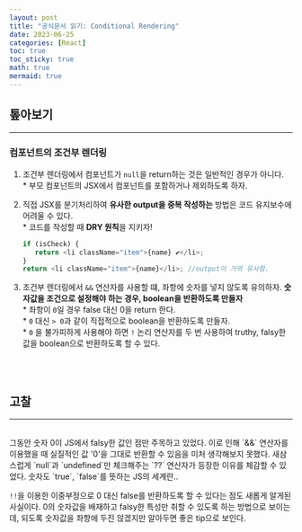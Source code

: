 ```yaml
---
layout: post
title: "공식문서 읽기: Conditional Rendering"
date: 2023-06-25
categories: [React]
toc: true
toc_sticky: true
math: true
mermaid: true
---
```


## 톺아보기

---

### **컴포넌트의 조건부 렌더링**

1. 조건부 렌더링에서 컴포넌트가 `null`을 return하는 것은 일반적인 경우가 아니다.  
   \* 부모 컴포넌트의 JSX에서 컴포넌트를 포함하거나 제외하도록 하자.

2. 직접 JSX를 분기처리하여 **유사한 output을 중복 작성하는** 방법은 코드 유지보수에 어려울 수 있다.  
    \* 코드를 작성할 때 **DRY 원칙**을 지키자!

   ```JavaScript
   if (isCheck) {
      return <li className="item">{name} ✔</li>;
   }
   return <li className="item">{name}</li>; //output이 거의 유사함.
   ```

3. 조건부 렌더링에서 `&&` 연산자를 사용할 떄, 좌항에 숫자를 넣지 않도록 유의하자. **숫자값을 조건으로 설정해야 하는 경우, boolean을 반환하도록 만들자**  
   \* 좌항이 `0`일 경우 false 대신 0을 return 한다.  
   \* `0` 대신 `> 0`과 같이 직접적으로 boolean을 반환하도록 만들자.  
   \* `0` 을 불가피하게 사용해야 하면 `!` 논리 연산자를 두 번 사용하여 truthy, falsy한 값을 boolean으로 반환하도록 할 수 있다.

<br>
<br>

## 고찰

---

<br>
그동안 숫자 0이 JS에서 falsy한 값인 점만 주목하고 있었다. 이로 인해 `&&` 연산자를 이용했을 때 실질적인 값 '0'을 그대로 반환할 수 있음을 미처 생각해보지 못했다. 새삼스럽게 `null`과 `undefined`만 체크해주는 `??` 연산자가 등장한 이유를 체감할 수 있었다. 숫자도 `true`, `false`를 뜻하는 JS의 세계란..  
 
`!!`을 이용한 이중부정으로 0 대신 false를 반환하도록 할 수 있다는 점도 새롭게 알게된 사실이다. 0의 숫자값을 배재하고 falsy한 특성만 취할 수 있도록 하는 방법으로 보이는데, 되도록 숫자값을 좌항에 두진 않겠지만 알아두면 좋은 tip으로 보인다.
